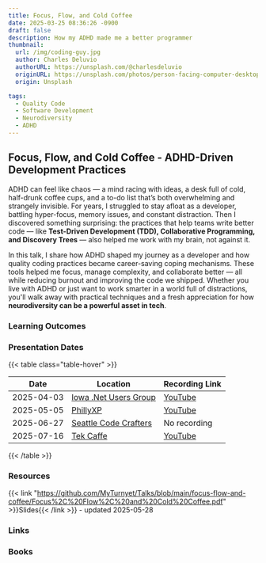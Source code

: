 ```yaml
---
title: Focus, Flow, and Cold Coffee
date: 2025-03-25 08:36:26 -0900
draft: false
description: How my ADHD made me a better programmer
thumbnail:
  url: /img/coding-guy.jpg
  author: Charles Deluvio
  authorURL: https://unsplash.com/@charlesdeluvio
  originURL: https://unsplash.com/photos/person-facing-computer-desktop-pjAH2Ax4uWk
  origin: Unsplash

tags:
  - Quality Code
  - Software Development
  - Neurodiversity
  - ADHD
---
```


## Focus, Flow, and Cold Coffee - ADHD-Driven Development Practices

ADHD can feel like chaos — a mind racing with ideas, a desk full of cold, half-drunk coffee cups, and a to-do list
that’s both overwhelming and strangely invisible. For years, I struggled to stay afloat as a developer, battling
hyper-focus, memory issues, and constant distraction. Then I discovered something surprising: the practices that help
teams write better code — like **Test-Driven Development (TDD), Collaborative Programming, and Discovery Trees** — also
helped me work with my brain, not against it.

In this talk, I share how ADHD shaped my journey as a developer and how quality coding practices became career-saving
coping mechanisms. These tools helped me focus, manage complexity, and collaborate better — all while reducing burnout
and improving the code we shipped. Whether you live with ADHD or just want to work smarter in a world full of
distractions, you'll walk away with practical techniques and a fresh appreciation for how **neurodiversity can be a
powerful asset in tech**.

### Learning Outcomes

### Presentation Dates

{{< table class="table-hover" >}}

| Date       | Location                                                                                                                       | Recording Link                                                   |
|------------|--------------------------------------------------------------------------------------------------------------------------------|------------------------------------------------------------------|
| 2025-04-03 | [Iowa .Net Users Group](https://www.meetup.com/iadnug)                                                                         | [YouTube](https://www.youtube.com/watch?v=q2CNYyEETwg)           |
| 2025-05-05 | [PhillyXP](https://www.meetup.com/phillyxp/events/307822780/)                                                                  | [YouTube](https://youtu.be/5sEXqSEswtw?si=dS2xbQadHQkSYbP8&t=16) |
| 2025-06-27 | [Seattle Code Crafters](https://www.meetup.com/seattle-software-craftsmanship/events/305869154/?eventOrigin=group_events_list) | No recording                                                     |
| 2025-07-16 | [Tek Caffe](https://www.linkedin.com/company/tek-caffe/posts/?feedView=all)             | [YouTube](https://www.youtube.com/live/H536Vh0Qku4)              |

{{< /table >}}

### Resources

{{< link "https://github.com/MyTurnyet/Talks/blob/main/focus-flow-and-coffee/Focus%2C%20Flow%2C%20and%20Cold%20Coffee.pdf" >}}Slides{{< /link >}} - updated 2025-05-28

### Links

### Books
